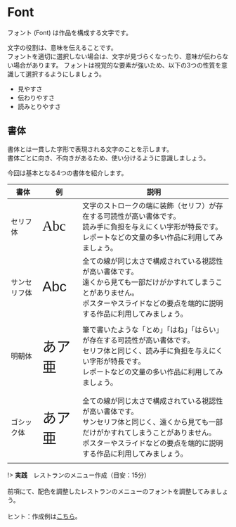 Font
===

フォント (Font) は作品を構成する文字です。

文字の役割は、意味を伝えることです。<br>
フォントを適切に選択しない場合は、文字が見づらくなったり、意味が伝わらない場合があります。
フォントは視覚的な要素が強いため、以下の3つの性質を意識して選択するようにしましょう。

* 見やすさ
* 伝わりやすさ
* 読みとりやすさ


## 書体

書体とは一貫した字形で表現される文字のことを示します。<br>
書体ごとに向き、不向きがあるため、使い分けるように意識しましょう。

<object type="image/svg+xml" data="svg/font.svg"></object>

今回は基本となる4つの書体を紹介します。

書体 | 例 | 説明
--- | --- | ---
セリフ体     | <p style="font-size: 32px; font-family: serif;">Abc</p> | 文字のストロークの端に装飾（セリフ）が存在する可読性が高い書体です。<br>読み手に負担を与えにくい字形が特長です。<br>レポートなどの文量の多い作品に利用してみましょう。
サンセリフ体 | <p style="font-size: 32px; font-family: sans-serif;">Abc</p> | 全ての線が同じ太さで構成されている視認性が高い書体です。<br>遠くから見ても一部だけがかすれてしまうことがありません。<br>ポスターやスライドなどの要点を端的に説明する作品に利用してみましょう。
明朝体       | <p style="font-size: 32px; font-family: 游明朝, YuMincho;">あア亜</p> | 筆で書いたような「とめ」「はね」「はらい」が存在する可読性が高い書体です。<br>セリフ体と同じく、読み手に負担を与えにくい字形が特長です。<br>レポートなどの文量の多い作品に利用してみましょう。
ゴシック体   | <p style="font-size: 32px; font-family: 游ゴシック, YuGothic;">あア亜</p> | 全ての線が同じ太さで構成されている視認性が高い書体です。<br>サンセリフ体と同じく、遠くから見ても一部だけがかすれてしまうことがありません。<br>ポスターやスライドなどの要点を端的に説明する作品に利用してみましょう。

!> **実践**　レストランのメニュー作成（目安：15分）<br><br>
前項にて、配色を調整したレストランのメニューのフォントを調整してみましょう。<br><br>
ヒント：作成例は<a href="sample\cafe_menu\index.html" target="_blank">こちら</a>。
